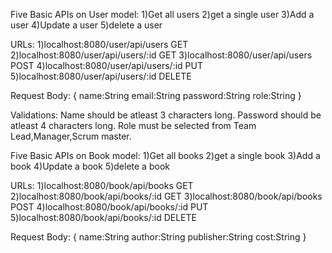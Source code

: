 Five Basic APIs on User model:
1)Get all users
2)get a single user
3)Add a user
4)Update a user
5)delete a user

URLs:
1)localhost:8080/user/api/users      GET
2)localhost:8080/user/api/users/:id  GET
3)localhost:8080/user/api/users      POST
4)localhost:8080/user/api/users/:id  PUT
5)localhost:8080/user/api/users/:id  DELETE

Request Body:
{
name:String
email:String
password:String
role:String
}

Validations:
Name should be atleast 3 characters long.
Password should be atleast 4 characters long.
Role must be selected from Team Lead,Manager,Scrum master.

Five Basic APIs on Book model:
1)Get all books
2)get a single book
3)Add a book
4)Update a book
5)delete a book

URLs:
1)localhost:8080/book/api/books      GET
2)localhost:8080/book/api/books/:id  GET
3)localhost:8080/book/api/books      POST
4)localhost:8080/book/api/books/:id  PUT
5)localhost:8080/book/api/books/:id  DELETE

Request Body:
{
name:String
author:String
publisher:String
cost:String
}
